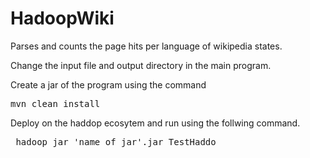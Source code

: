 # HadoopWiki
Parses and counts the page hits per language of wikipedia states.

Change the input file and output directory in the main program.

Create a jar of the program using the command 
<pre>mvn clean install</pre>

Deploy on the haddop ecosytem and run using the follwing command.

<pre> hadoop jar 'name_of_jar'.jar TestHaddo </pre>
